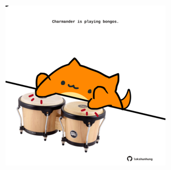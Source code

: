 <!-- built at 14/07/2023, 01:28:27 UTC -->
<p align="center">
  <img width="500" height="500" src="./ReadmeImage.svg">
</p>

